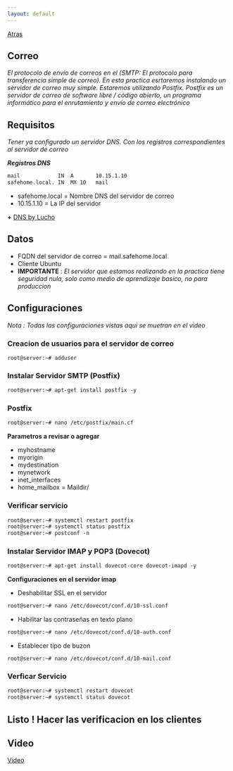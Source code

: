 ```yaml
---
layout: default
---
```


[Atras](../Readme.md)

## Correo

_El protocolo de envio de correos en el (SMTP: El protocolo para transferencia simple de correo). En esta practica esrtaremos instalando un servidor de correo muy simple. Estaremos utilizando Postfix. Postfix es un servidor de correo de software libre / código abierto, un programa informático para el enrutamiento y envío de correo electrónico_

## Requisitos

_Tener ya configurado un servidor DNS. Con los registros correspondientes al servidor de correo_

**_Registros DNS_**
```markdown
mail            IN  A       10.15.1.10
safehome.local. IN  MX 10   mail
```

* safehome.local = Nombre DNS del servidor de correo
* 10.15.1.10 = La IP del servidor 

**+** [DNS by Lucho](../DNS/dns.md)

## Datos

* FQDN del servidor de correo = mail.safehome.local
* Cliente Ubuntu
* **IMPORTANTE** : _El servidor que estamos realizando en la practica tiene seguridad nula, solo como medio de aprendizaje basico, no para produccion_

## Configuraciones

_Nota : Todas las configuraciones vistas aqui se muetran en el video_

### Creacion de usuarios para el servidor de correo

```markdowm
root@server:~# adduser
```

### Instalar Servidor SMTP (Postfix)

```markdown
root@server:~# apt-get install postfix -y
```

### Postfix

```markdown
root@server:~# nano /etc/postfix/main.cf
```

**Parametros a revisar o agregar**

* myhostname
* myorigin
* mydestination
* mynetwork
* inet_interfaces
* home_mailbox = Maildir/

### Verificar servicio

```markdown
root@server:~# systemctl restart postfix
root@server:~# systemctl status postfix
root@server:~# postconf -n
```

### Instalar Servidor IMAP y POP3 (Dovecot)

```markdown
root@server:~# apt-get install dovecot-core dovecot-imapd -y
```

**Configuraciones en el servidor imap**

* Deshabilitar SSL en el servidor 

```markdown
root@server:~# nano /etc/dovecot/conf.d/10-ssl.conf
```

* Habilitar las contraseñas en texto plano

```markdown
root@server:~# nano /etc/dovecot/conf.d/10-auth.conf
```

* Establecer tipo de buzon

```markdowm
root@server:~# nano /etc/dovecot/conf.d/10-mail.conf
```

### Verficar Servicio

```markdown
root@server:~# systemctl restart dovecot
root@server:~# systemctl status dovecot
``` 

## Listo ! Hacer las verificacion en los clientes

## Video 

[Video](https://youtu.be/iF8isJt0Xec)


